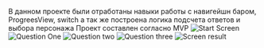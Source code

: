 В данном проекте были отработаны навыки работы с навигейшн баром, ProgreesView, switch 
а так же построена логика подсчета ответов и выбора персонажа
Проект составлен согласно MVP
![Start Screen](https://github.com/LiliyaAndreeva/PersonalQuiz/blob/main/Simulator%20Screenshot%20-%20iPhone%2015%20Pro%20-%202023-12-07%20at%2017.18.36.png)
![Question One](https://github.com/LiliyaAndreeva/PersonalQuiz/blob/main/Simulator%20Screenshot%20-%20iPhone%2015%20Pro%20-%202023-12-07%20at%2017.18.40.png)
![Question two](https://github.com/LiliyaAndreeva/PersonalQuiz/blob/main/Simulator%20Screenshot%20-%20iPhone%2015%20Pro%20-%202023-12-07%20at%2017.18.44.png)
![Question three](https://github.com/LiliyaAndreeva/PersonalQuiz/blob/main/Simulator%20Screenshot%20-%20iPhone%2015%20Pro%20-%202023-12-07%20at%2017.18.48.png)
![Screen result](https://github.com/LiliyaAndreeva/PersonalQuiz/blob/main/Simulator%20Screenshot%20-%20iPhone%2015%20Pro%20-%202023-12-07%20at%2017.18.51.png)
